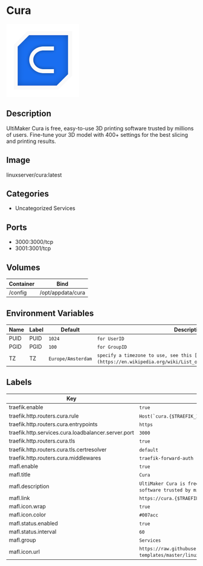 # Cura

![Logo](images/Cura.png)

## Description
UltiMaker Cura is free, easy\-to\-use 3D printing software trusted by millions of users. Fine\-tune your 3D model with 400\+ settings for the best slicing and printing results.

## Image
linuxserver/cura:latest

## Categories
- Uncategorized Services

## Ports
- 3000:3000/tcp
- 3001:3001/tcp

## Volumes
| Container | Bind |
|-----------|------|
| /config | /opt/appdata/cura |

## Environment Variables
| Name | Label | Default | Description |
|------|-------|---------|-------------|
| PUID | PUID | ```1024``` | ```for UserID``` |
| PGID | PGID | ```100``` | ```for GroupID``` |
| TZ | TZ | ```Europe/Amsterdam``` | ```specify a timezone to use, see this [list](https://en.wikipedia.org/wiki/List_of_tz_database_time_zones#List).``` |

## Labels
| Key | Value |
|-----|-------|
| traefik.enable | ```true``` |
| traefik.http.routers.cura.rule | ```Host(`cura.{$TRAEFIK_INGRESS_DOMAIN}`)``` |
| traefik.http.routers.cura.entrypoints | ```https``` |
| traefik.http.services.cura.loadbalancer.server.port | ```3000``` |
| traefik.http.routers.cura.tls | ```true``` |
| traefik.http.routers.cura.tls.certresolver | ```default``` |
| traefik.http.routers.cura.middlewares | ```traefik-forward-auth``` |
| mafl.enable | ```true``` |
| mafl.title | ```Cura``` |
| mafl.description | ```UltiMaker Cura is free, easy-to-use 3D printing software trusted by millions of users.``` |
| mafl.link | ```https://cura.{$TRAEFIK_INGRESS_DOMAIN}``` |
| mafl.icon.wrap | ```true``` |
| mafl.icon.color | ```#007acc``` |
| mafl.status.enabled | ```true``` |
| mafl.status.interval | ```60``` |
| mafl.group | ```Services``` |
| mafl.icon.url | ```https://raw.githubusercontent.com/linuxserver/docker-templates/master/linuxserver.io/img/cura-logo.png``` |


